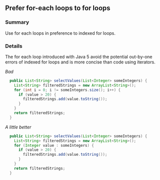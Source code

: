 ## Prefer for-each loops to for loops

### Summary

Use for each loops in preference to indexed for loops.

### Details

The for each loop introduced with Java 5 avoid the potential out-by-one errors of indexed for loops and is more concise than code using iterators.

*Bad*
```java
  public List<String> selectValues(List<Integer> someIntegers) {
    List<String> filteredStrings = new ArrayList<String>();
    for (int i = 0; i != someIntegers.size(); i++) {
      if (value > 20) {
        filteredStrings.add(value.toString());
      }
    }
    return filteredStrings;
  }
```
  
*A little better*
```java
  public List<String> selectValues(List<Integer> someIntegers) {
    List<String> filteredStrings = new ArrayList<String>();
    for (Integer value : someIntegers) {
      if (value > 20) {
        filteredStrings.add(value.toString());
      }
    }
    return filteredStrings;
  }
```
